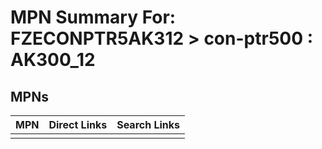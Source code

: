 



# MPN Summary For: FZECONPTR5AK312 > con-ptr500 : AK300_12

## MPNs
  

|MPN|Direct Links|Search Links|
| :--- | :--- | :--- |
||||
